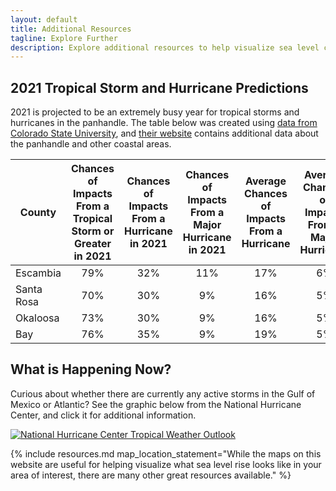 ```yaml
---
layout: default
title: Additional Resources
tagline: Explore Further
description: Explore additional resources to help visualize sea level changes and impacts to areas you care about.
---
```


## 2021 Tropical Storm and Hurricane Predictions

2021 is projected to be an extremely busy year for tropical storms and hurricanes in the panhandle. The table below was created using [data from Colorado State University](https://tropical.colostate.edu/resources.html), and [their website](https://tropical.colostate.edu/resources.html) contains additional data about the panhandle and other coastal areas.

| County     | Chances of Impacts From a Tropical Storm or Greater in 2021 | Chances of Impacts From a Hurricane in 2021 | Chances of Impacts From a Major Hurricane in 2021 | Average Chances of Impacts From a Hurricane | Average Chances of Impacts From a Major Hurricane |
|------------|:-----------------------------------------------------------:|:-------------------------------------------:|:-------------------------------------------------:|:-------------------------------------------:|:-------------------------------------------------:|
| Escambia   |                                                         79% |                                         32% |                                               11% |                                         17% |                                                6% |
| Santa Rosa |                                                         70% |                                         30% |                                                9% |                                         16% |                                                5% |
| Okaloosa   |                                                         73% |                                         30% |                                                9% |                                         16% |                                                5% |
| Bay        |                                                         76% |                                         35% |                                                9% |                                         19% |                                                5% |

## What is Happening Now?

Curious about whether there are currently any active storms in the Gulf of Mexico or Atlantic? See the graphic below from the National Hurricane Center, and click it for additional information.


<a href="https://www.nhc.noaa.gov/text/refresh/MIATWDAT+shtml/221721_MIATWDAT.shtml?"> <img src="https://www.nhc.noaa.gov/xgtwo/two_atl_5d0.png" alt="National Hurricane Center Tropical Weather Outlook" class="preview-image"/></a>

{% include resources.md map_location_statement="While the maps on this website are useful for helping visualize what sea level rise looks like in your area of interest, there are many other great resources available." %}